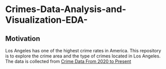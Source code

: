 # Crimes-Data-Analysis-and-Visualization-EDA-

## Motivation
Los Angeles has one of the highest crime rates in America. This repository is to explore the crime area and the type of crimes located in Los Angeles. The data is collected from [Crime Data From 2020 to Present](https://catalog.data.gov/dataset/crime-data-from-2020-to-present)
